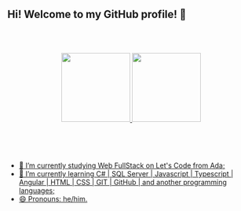 ## Hi! Welcome to my GitHub profile! 👋 

<br><br>

<div align="center">
  <a href="https://github.com/MarcusFabI0">
  <img height="140em" src="https://github-readme-stats.vercel.app/api?username=MarcusFabI0&show_icons=true&theme=dark&include_all_commits=false&count_private=true"/>
  <img height="140em" src="https://github-readme-stats.vercel.app/api/top-langs/?username=MarcusFabI0&layout=compact&langs_count=7&theme=dark"/>  
</div><br>

  ## 
  <br>
  
- 🔭 I’m currently studying Web FullStack on Let's Code from Ada;
- 🌱 I’m currently learning C# | SQL Server | Javascript | Typescript | Angular | HTML | CSS | GIT | GitHub | and another programming languages;
- 😄 Pronouns: he/him.
